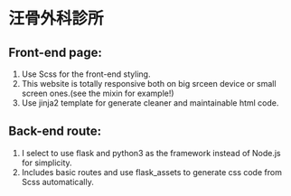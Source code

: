 # 汪骨外科診所

## Front-end page:
1. Use Scss for the front-end styling.
2. This website is totally responsive both on big srceen device or small screen ones.(see the mixin for example!)
3. Use jinja2 template for generate cleaner and maintainable html code.

## Back-end route:
1. I select to use flask and python3 as the framework instead of Node.js for simplicity.
2. Includes basic routes and use flask_assets to generate css code from Scss automatically.
